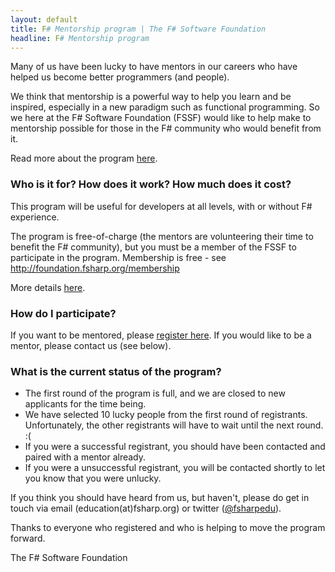 ```yaml
---
layout: default
title: F# Mentorship program | The F# Software Foundation
headline: F# Mentorship program
---
```



Many of us have been lucky to have mentors in our careers who have helped us become better programmers (and people).

We think that mentorship is a powerful way to help you learn and be inspired, especially in a new paradigm such as functional programming.
So we here at the F# Software Foundation (FSSF)  would like to help make to mentorship possible for those in the F# community who would benefit from it.

Read more about the program [here](about.html).

### Who is it for? How does it work? How much does it cost?

This program will be useful for developers at all levels, with or without F# experience. 

The program is free-of-charge (the mentors are volunteering their time to benefit the F# community), but
you must be a member of the FSSF to participate in the program. Membership is free - see http://foundation.fsharp.org/membership

More details [here](about.html).

### How do I participate?

If you want to be mentored, please [register here](register.html). If you would like to be a mentor, please contact us (see below).

### What is the current status of the program?

* The first round of the program is full, and we are closed to new applicants for the time being. 
* We have selected 10 lucky people from the first round of registrants. Unfortunately, the other registrants will have to wait until the next round. :(
* If you were a successful registrant, you should have been contacted and paired with a mentor already.
* If you were a unsuccessful registrant, you will be contacted shortly to let you know that you were unlucky.

If you think you should have heard from us, but haven't, please do get in touch via email (education(at)fsharp.org) or twitter ([@fsharpedu](https://twitter.com/fsharpedu)).

Thanks to everyone who registered and who is helping to move the program forward.

The F# Software Foundation


